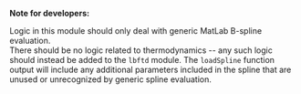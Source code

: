 **Note for developers:**


Logic in this module should only deal with generic MatLab B-spline evaluation.  
There should be no logic related to thermodynamics -- any such logic should instead be added to the 
``lbftd`` module.  The ``loadSpline`` function output will include any additional parameters included 
in the spline that are unused or unrecognized by generic spline evaluation.